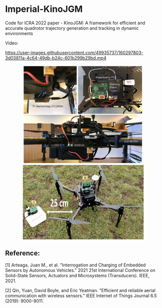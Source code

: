 # Imperial-KinoJGM
Code for ICRA 2022 paper - KinoJGM: A framework for efficient and accurate quadrotor trajectory generation and tracking in dynamic environments

Video:

https://user-images.githubusercontent.com/49935737/160297803-3d03811a-4c64-49db-b24c-601b299b29bd.mp4


<p align="center">
  <img src="wireless_sensors.jpg" width = "390" height = "319.7"/>
  <img src="DJI_M100.jpg" width = "390" height = "240"/>
</p>

## Reference:
[1] Arteaga, Juan M., et al. "Interrogation and Charging of Embedded Sensors by Autonomous Vehicles." 2021 21st International Conference on Solid-State Sensors, Actuators and Microsystems (Transducers). IEEE, 2021.

[2] Qin, Yuan, David Boyle, and Eric Yeatman. "Efficient and reliable aerial communication with wireless sensors." IEEE Internet of Things Journal 6.5 (2019): 9000-9011.
